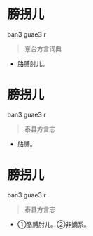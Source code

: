 # 膀拐儿
ban3 guae3 r
> 东台方言词典
- 胳膊肘儿。

# 膀拐儿
ban3 guae3 r
> 泰县方言志
- 胳膊。

# 膀拐儿
ban3 guae3 r
> 泰县方言志
- ①胳膊肘儿。②非嫡系。
